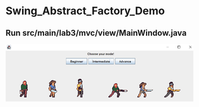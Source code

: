 # Swing_Abstract_Factory_Demo

## Run src/main/lab3/mvc/view/MainWindow.java

![Demo](/src/resources/images/img.png)
